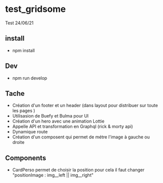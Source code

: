 # test_gridsome
Test 24/06/21

## install 
- npm install

## Dev 
- npm run develop


## Tache

- Création d'un footer et un header (dans layout pour distribuer sur toute les pages )
- Utilisasion de Buefy et Bulma pour UI
- Création d'un hero avec une animation Lottie
- Appelle API et transformation en Graphql (rick & morty api)
- Dynamique route 
- Création d'un composent qui permet de métre l'image à gauche ou droite 

## Components

- CardPerso permet de choisir la position pour cela il faut changer "positionImage : img__left || img__right"
